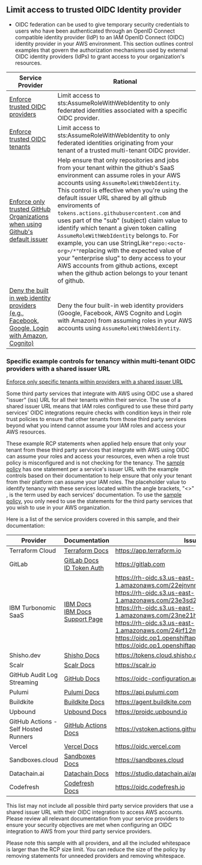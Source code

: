 ## Limit access to trusted OIDC Identity provider

* OIDC federation can be used to give temporary security credentials to users who have been authenticated through an OpenID Connect compatible identity provider (IdP) to an IAM OpenID Connect (OIDC) identity provider in your AWS environment. This section outlines control examples that govern the authorization mechanisms used by external OIDC identity providers (IdPs) to grant access to your organization's resources.


| Service Provider | Rational | 
|-------------|-------------|
|[Enforce trusted OIDC providers](https://github.com/aws-samples/data-perimeter-policy-examples/blob/4bc433ff6c4721049fc2eb542c89246343b5fb8a/resource_control_policies/identity_perimeter_rcp.json#L55C19-L55C49) | Limit access to sts:AssumeRoleWithWebIdentity to only federated identities associated with a specific OIDC provider.|
|[Enforce trusted OIDC tenants](https://github.com/aws-samples/data-perimeter-policy-examples/blob/4bc433ff6c4721049fc2eb542c89246343b5fb8a/resource_control_policies/identity_perimeter_rcp.json#L39C19-L39C44) | Limit access to sts:AssumeRoleWithWebIdentity to only federated identities originating from your tenant of a trusted multi-tenant OIDC provider. |
|[Enforce only trusted GitHub Organizations when using Github's default issuer](GitHub-Actions.json) | Help ensure that only repositories and jobs from your tenant within the github's SaaS environment can assume roles in your AWS accounts using `AssumeRoleWithWebIdentity`. This control is effective when you're using the default issuer URL shared by all github enviroments of `tokens.actions.githubusercontent.com` and uses part of the "sub" (subject)  claim value to identify which tenant a given token calling `AssumeRoleWithWebIdentity` belongs to. For example, you can use StringLike`"repo:<octo-org>/*"`replacing <octo-org> with the expected value of your "enterprise slug" to deny access to your AWS accounts from github actions, except when the github action belongs to your tenant of github.|
|[Deny the built in web identity providers (e.g., Facebook, Google, Login with Amazon, Cognito)](Deny-built-in-web-identity-providers.json) | Deny the four built-in web identity providers (Google, Facebook, AWS Cognito and Login with Amazon) from assuming roles in your AWS accounts using `AssumeRoleWithWebIdentity`. |



### Specific example controls for tenancy within multi-tenant OIDC providers with a shared issuer URL

[Enforce only specific tenants within providers with a shared issuer URL](Shared-Issuers.json) 

Some third party services that integrate with AWS using OIDC use a shared "issuer" (iss) URL for all their tenants within their service. The use of a shared issuer URL means that IAM roles configured to use these third party services' OIDC integrations require checks with condition keys in their role trust policies to ensure that other tenants from those third party services beyond what you intend cannot assume your IAM roles and access your AWS resources.

These example RCP statements when applied help ensure that only your tenant from these third party services that integrate with AWS using OIDC can assume your roles and access your resources, even when a role trust policy is misconfigured and is not checking for the tenancy. The [sample policy](Shared-Issuers.json) has one statement per a service's issuer URL with the example controls based on their documentation to help ensure that only your tenant from their platform can assume your IAM roles. The placeholder value to identify tenancy with these services located within the angle brackets, "<>" , is the term used by each services' documentation. To use the [sample policy](Shared-Issuers.json), you only need to use the statements for the third party services that you wish to use in your AWS organization.


Here is a list of the service providers covered in this sample, and their documentation:


| Provider                          | Documentation                                                                                          | Issuer/OIDC Provider URL                                              |    Policy Statement in [Shared-Issuers.json](Shared-Issuers.json)         |
|-----------------------------------|------------------------------------------------------------------------------------------------------|----------------------------------------------------------------|----------------------------------------------------------------|
| Terraform Cloud                   | [Terraform Docs](https://developer.hashicorp.com/terraform/cloud-docs/workspaces/dynamic-provider-credentials/aws-configuration) | https://app.terraform.io | EnforceTrustedOIDCTenantTerraformCloud|
| GitLab                             | [GitLab Docs](https://docs.gitlab.com/ee/ci/cloud_services/aws/) <br> [ID Token Auth](https://docs.gitlab.com/ee/ci/secrets/id_token_authentication.html) | https://gitlab.com | EnforceTrustedOIDCTenantGitLabCLoud|
| IBM Turbonomic SaaS                | [IBM Docs](https://www.ibm.com/docs/en/tarm/8.13.0?topic=suaiuir-setting-up-aws-iam-role-turbonomic-saas-deployments) <br> [IBM Docs](https://www.ibm.com/docs/en/tarm/8.14.6?topic=turbonomic-setting-up-aws-iam-role-saas-deployments) <br> [Support Page](https://www.ibm.com/support/pages/turbonomic-saas-iam-role-setup) | https://rh-oidc.s3.us-east-1.amazonaws.com/22ejnvnnturfmt6km08idd0nt4hekbn7 <br> https://rh-oidc.s3.us-east-1.amazonaws.com/23e3sd27sju1hoou6ohfs68vbno607tr <br> https://rh-oidc.s3.us-east-1.amazonaws.com/23ne21h005qjl3n33d8dui5dlrmv2tmg <br> https://rh-oidc.s3.us-east-1.amazonaws.com/24jrf12m5dj7ljlfb4ta2frhrcoadm26 <br> https://oidc.op1.openshiftapps.com/2f785sojlpb85i7402pk3qogugim5nfb <br> https://oidc.op1.openshiftapps.com/2c51blsaqa9gkjt0o9rt11mle8mmropu |EnforceTrustedOIDCTenantIbmTurboNomic1 <br>EnforceTrustedOIDCTenantIbmTurboNomic2 <br>EnforceTrustedOIDCTenantIbmTurboNomic3 <br>EnforceTrustedOIDCTenantIbmTurboNomic4 <br>EnforceTrustedOIDCTenantIbmTurboNomic5 <br>EnforceTrustedOIDCTenantIbmTurboNomic6 <br>|
| Shisho.dev                         | [Shisho Docs](https://shisho.dev/docs/g/getting-started/integrate-apps/aws/)                        | https://tokens.cloud.shisho.dev | EnforceTrustedOIDCTenantShishoDev|
| Scalr                              | [Scalr Docs](https://docs.scalr.io/docs/aws)                                                        | https://scalr.io | EnforceTrustedOIDCTenantScalr |
| GitHub Audit Log Streaming         | [GitHub Docs](https://docs.github.com/en/enterprise-cloud@latest/admin/monitoring-activity-in-your-enterprise/reviewing-audit-logs-for-your-enterprise/streaming-the-audit-log-for-your-enterprise#setting-up-streaming-to-amazon-s3) | https://oidc-configuration.audit-log.githubusercontent.com | EnforceTrustedOIDCTenantGithubLogStreaming |
| Pulumi                             | [Pulumi Docs](https://www.pulumi.com/docs/pulumi-cloud/oidc/provider/aws/)                          | https://api.pulumi.com | EnforceTrustedOIDCTenantPulumi |
| Buildkite                          | [Buildkite Docs](https://buildkite.com/docs/agent/v3/cli-oidc)                                      | https://agent.buildkite.com |EnforceTrustedOIDCTenantBuildKite |
| Upbound                            | [Upbound Docs](https://docs.upbound.io/all-spaces/legacy-spaces/multicloud-deploy/)                | https://proidc.upbound.io | EnforceTrustedOIDCTenantUpbound|
| GitHub Actions - Self Hosted Runners | [GitHub Actions Docs](https://github.com/actions/runner/blob/main/docs/checks/actions.md)           | https://vstoken.actions.githubusercontent.com | EnforceTrustedOIDCTenantGithubActionsSelfHosted|
| Vercel                             | [Vercel Docs](https://vercel.com/docs/security/secure-backend-access/oidc/reference)                | https://oidc.vercel.com | EnforceTrustedOIDCTenantVercel|
| Sandboxes.cloud                    | [Sandboxes Docs](https://docs.sandboxes.cloud/docs/cloud-resources-setup)                          | https://sandboxes.cloud | EnforceTrustedOIDCTenantSandBoxes|
| Datachain.ai                       | [Datachain Docs](https://dvc.org/doc/studio/user-guide/openid-connect)                             | https://studio.datachain.ai/api | EnforceTrustedOIDCTenantDataChain |
| Codefresh                          | [Codefresh Docs](https://codefresh.io/docs/docs/integrations/oidc-pipelines/)                      | https://oidc.codefresh.io | EnforceTrustedOIDCTenantCodeFresh |

This list may not include all possible third party service providers that use a shared issuer URL with their OIDC integration to access AWS accounts. Please review all relevant documentation from your service providers to ensure your security objectives are met when configuring an OIDC integration to AWS from your third party service providers.

Please note this sample with all providers, and all the included whitespace is larger than the RCP size limit. You can reduce the size of the policy by removing statements for unneeded providers and removing whitespace.
